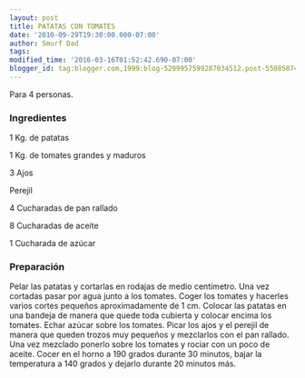 ```yaml
---
layout: post
title: PATATAS CON TOMATES
date: '2010-09-29T19:30:00.000-07:00'
author: Smurf Dad
tags: 
modified_time: '2016-03-16T01:52:42.690-07:00'
blogger_id: tag:blogger.com,1999:blog-5299957599287034512.post-5508587469107189846
---
```


Para 4 personas.

<h3>Ingredientes</h3>

1 Kg. de patatas

1 Kg. de tomates grandes y maduros

3 Ajos

Perejil

4 Cucharadas de pan rallado

8 Cucharadas de aceite

1 Cucharada de azúcar

<h3>Preparación</h3>

Pelar las patatas y cortarlas en rodajas de medio centímetro. Una vez cortadas pasar por agua junto a los tomates. Coger los tomates y hacerles varios cortes pequeños aproximadamente de 1 cm. Colocar las patatas en una bandeja de manera que quede toda cubierta y colocar encima los tomates. Echar azúcar sobre los tomates. Picar los ajos y el perejil de manera que queden trozos muy pequeños y mezclarlos con el pan rallado. Una vez mezclado ponerlo sobre los tomates y rociar con un poco de aceite. Cocer en el horno a 190 grados durante 30 minutos, bajar la temperatura a 140 grados y dejarlo durante 20 minutos más.

